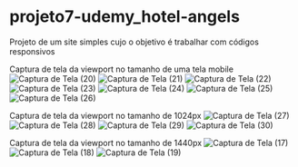 # projeto7-udemy_hotel-angels
Projeto de um site simples cujo o objetivo é trabalhar com códigos responsivos

Captura de tela da viewport no tamanho de uma tela mobile
![Captura de Tela (20)](https://github.com/AndsonMaciel/projeto7-udemy_hotel-angels/assets/142698091/d56b8849-fd44-46f4-8b18-c7012e119253)
![Captura de Tela (21)](https://github.com/AndsonMaciel/projeto7-udemy_hotel-angels/assets/142698091/df20eca2-d468-48ce-a228-1738390cb9a6)
![Captura de Tela (22)](https://github.com/AndsonMaciel/projeto7-udemy_hotel-angels/assets/142698091/6a32f8f4-9e4a-4ce8-824a-c123db28ae04)
![Captura de Tela (23)](https://github.com/AndsonMaciel/projeto7-udemy_hotel-angels/assets/142698091/b2606322-c4b9-4bd4-92bf-8848a43bf4a0)
![Captura de Tela (24)](https://github.com/AndsonMaciel/projeto7-udemy_hotel-angels/assets/142698091/4a862664-b4b5-4745-9c5d-7c84bf40819e)
![Captura de Tela (25)](https://github.com/AndsonMaciel/projeto7-udemy_hotel-angels/assets/142698091/e3b191f7-f9b8-44d1-bb25-e9d37d4fb8d2)
![Captura de Tela (26)](https://github.com/AndsonMaciel/projeto7-udemy_hotel-angels/assets/142698091/31671277-6f93-448c-a133-9dd62f20c66a)

Captura de tela da viewport no tamanho de 1024px
![Captura de Tela (27)](https://github.com/AndsonMaciel/projeto7-udemy_hotel-angels/assets/142698091/e69dd2a1-600e-4df9-9e6a-e56f511df693)
![Captura de Tela (28)](https://github.com/AndsonMaciel/projeto7-udemy_hotel-angels/assets/142698091/d31daefb-851c-44db-b550-4798eb69ba69)
![Captura de Tela (29)](https://github.com/AndsonMaciel/projeto7-udemy_hotel-angels/assets/142698091/f4b528eb-3a00-4cb2-8849-c8328e11532c)
![Captura de Tela (30)](https://github.com/AndsonMaciel/projeto7-udemy_hotel-angels/assets/142698091/286a0801-4b46-415e-bfd4-e425861748b5)

Captura de tela da viewport no tamanho de 1440px
![Captura de Tela (17)](https://github.com/AndsonMaciel/projeto7-udemy_hotel-angels/assets/142698091/294460ea-f091-4f8d-8239-cdd61a12847d)
![Captura de Tela (18)](https://github.com/AndsonMaciel/projeto7-udemy_hotel-angels/assets/142698091/ae821954-c5f3-4b0e-9290-19d83d32a73c)
![Captura de Tela (19)](https://github.com/AndsonMaciel/projeto7-udemy_hotel-angels/assets/142698091/0408bcca-f8fc-4ea6-8680-340ebb5e7323)
